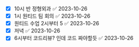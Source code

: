 - [x] 10시 반 정형외과 ✅ 2023-10-26
- [x] 1시 원티드 팀 회의 ✅ 2023-10-26
- [x] 원티드 수업 2시부터 5 ✅ 2023-10-26
- [x] 저녁 ✅ 2023-10-26
- [x] 6시부터 코드리뷰? 인데 코드 짜야할듯 ✅ 2023-10-26